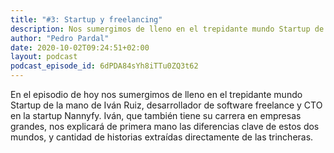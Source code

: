 ```yaml
---
title: "#3: Startup y freelancing"
description: Nos sumergimos de lleno en el trepidante mundo Startup de la mano de Iván Ruiz, desarrollador de software freelance y CTO en la startup Nannyfy
author: "Pedro Pardal"
date: 2020-10-02T09:24:51+02:00
layout: podcast
podcast_episode_id: 6dPDA84sYh8iTTu0ZQ3t62
---
```


En el episodio de hoy nos sumergimos de lleno en el trepidante mundo Startup de la mano de Iván Ruiz, desarrollador de software freelance y CTO en la startup Nannyfy. Iván, que también tiene su carrera en empresas grandes, nos explicará de primera mano las diferencias clave de estos dos mundos, y cantidad de historias extraídas directamente de las trincheras.
